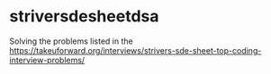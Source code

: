 # striversdesheetdsa

Solving the problems listed in the https://takeuforward.org/interviews/strivers-sde-sheet-top-coding-interview-problems/
